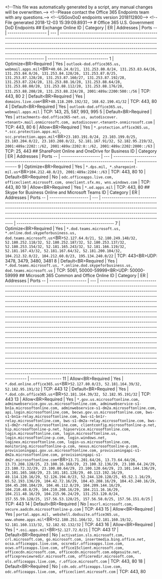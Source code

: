 ﻿< ! - - T h i s   f i l e   w a s   a u t o m a t i c a l l y   g e n e r a t e d   b y   a   s c r i p t ,   a n y   m a n u a l   c h a n g e s   w i l l   b e   o v e r w r i t t e n . - - > 
 < ! - - P l e a s e   c o n t a c t   t h e   O f f i c e   3 6 5   E n d p o i n t s   t e a m   w i t h   a n y   q u e s t i o n s . - - >  
 < ! - - U S G o v D o D   e n d p o i n t s   v e r s i o n   2 0 1 8 1 1 2 8 0 0 - - >  
 < ! - - F i l e   g e n e r a t e d   2 0 1 8 - 1 2 - 0 3   1 5 : 3 9 : 0 9 . 8 9 3 1 - - >  
 
 #   O f f i c e   3 6 5   U . S .   G o v e r n m e n t   D o D   E n d p o i n t s 
  
 
 # #   E x c h a n g e   O n l i n e 
  
 I D   |   C a t e g o r y   |   E R   |   A d d r e s s e s   |   P o r t s  
 - -   |   - - - - - - - - - - - - - - - - - - - -   |   - - -   |   - - - - - - - - - - - - - - - - - - - - - - - - - - - - - - - - - - - - - - - - - - - - - - - - - - - - - - - - - - - - - - - - - - - - - - - - - - - - - - - - - - - - - - - - - - - - - - - - - - - - - - - - - - - - - - - - - - - - - - - - - - - - - - - - - - - - - - - - - - - - - - - - - - - - - - - - - - - - - - - - - - - - - - - - - - - - - - - - - - - - - - - - - - - - - - - - - - - - - - - - - - - - - - - - - - - - - - - - - - - - - - - - - - - - - - - - - - - - - - - - - - - - - - - - - - - - - - - - - - - - - - - - - - - - - - - - - - - - - - - - - - - - - - - - - - - - - - - - - - - - - - - - - - - - - - - - - - - - - - - - - - - - - - - - - - - - - - - - - - - - - - - - - - - - - - - - - - - - - - - - - - - - - - - - - - - - - - - - - - - - - -   |   - - - - - - - - - - - - - - - - - - - - - - - - - - - - - - -  
 1   |   O p t i m i z e < B R > R e q u i r e d   |   Y e s   |   ` o u t l o o k - d o d . o f f i c e 3 6 5 . u s ,   w e b m a i l . a p p s . m i l ` < B R > ` 4 0 . 6 6 . 2 4 . 0 / 2 1 ,   1 3 1 . 2 5 3 . 8 0 . 0 / 2 4 ,   1 3 1 . 2 5 3 . 8 3 . 6 4 / 2 6 ,   1 3 1 . 2 5 3 . 8 4 . 0 / 2 6 ,   1 3 1 . 2 5 3 . 8 4 . 1 2 8 / 2 6 ,   1 3 1 . 2 5 3 . 8 7 . 0 / 2 5 ,   1 3 1 . 2 5 3 . 8 7 . 1 2 8 / 2 8 ,   1 3 1 . 2 5 3 . 8 7 . 1 6 0 / 2 7 ,   1 3 1 . 2 5 3 . 8 7 . 1 9 2 / 2 8 ,   1 3 1 . 2 5 3 . 8 7 . 2 2 4 / 2 8 ,   1 3 1 . 2 5 3 . 8 8 . 1 6 / 2 8 ,   1 3 1 . 2 5 3 . 8 8 . 6 4 / 2 8 ,   1 3 1 . 2 5 3 . 8 8 . 8 0 / 2 8 ,   1 3 1 . 2 5 3 . 8 8 . 1 1 2 / 2 8 ,   1 3 1 . 2 5 3 . 8 8 . 1 7 6 / 2 8 ,   1 3 1 . 2 5 3 . 8 8 . 2 0 8 / 2 8 ,   1 3 1 . 2 5 3 . 8 8 . 2 2 4 / 2 8 ,   2 0 0 1 : 4 8 9 a : 2 2 0 0 : 5 0 0 : : / 5 6 `   |   * * T C P : * *   4 4 3 ,   8 0  
 2   |   D e f a u l t < B R > R e q u i r e d   |   Y e s   |   ` d o m a i n s . l i v e . c o m ` < B R > ` 4 0 . 1 1 8 . 2 0 9 . 1 9 2 / 3 2 ,   1 6 8 . 6 2 . 1 9 0 . 4 1 / 3 2 `   |   * * T C P : * *   4 4 3 ,   8 0  
 4   |   D e f a u l t < B R > R e q u i r e d   |   Y e s   |   ` o u t l o o k - d o d . o f f i c e 3 6 5 . u s ,   w e b m a i l . a p p s . m i l `   |   * * T C P : * *   1 4 3 ,   2 5 ,   5 8 7 ,   9 9 3 ,   9 9 5  
 5   |   D e f a u l t < B R > R e q u i r e d   |   Y e s   |   ` a t t a c h m e n t s - d o d . o f f i c e 3 6 5 - n e t . u s ,   a u t o d i s c o v e r . < t e n a n t > . m a i l . o n m i c r o s o f t . c o m ,   a u t o d i s c o v e r . < t e n a n t > . o n m i c r o s o f t . c o m `   |   * * T C P : * *   4 4 3 ,   8 0  
 6   |   A l l o w < B R > R e q u i r e d   |   Y e s   |   ` * . p r o t e c t i o n . o f f i c e 3 6 5 . u s ,   * . s c c . p r o t e c t i o n . a p p s . m i l ,   s c c . p r o t e c t i o n . a p p s . m i l ` < B R > ` 2 3 . 1 0 3 . 1 9 1 . 0 / 2 4 ,   2 3 . 1 0 3 . 1 9 9 . 0 / 2 5 ,   2 3 . 1 0 3 . 2 0 4 . 0 / 2 2 ,   2 3 . 1 0 3 . 2 0 8 . 0 / 2 2 ,   5 2 . 1 8 1 . 1 6 7 . 9 1 / 3 2 ,   5 2 . 1 8 2 . 9 5 . 2 1 9 / 3 2 ,   2 0 0 1 : 4 8 9 a : 2 2 0 2 : : / 6 2 ,   2 0 0 1 : 4 8 9 a : 2 2 0 2 : 8 : : / 6 2 ,   2 0 0 1 : 4 8 9 a : 2 2 0 2 : 2 0 0 0 : : / 6 3 `   |   * * T C P : * *   2 5 ,   4 4 3  
 
 # #   S h a r e P o i n t   O n l i n e   a n d   O n e D r i v e   f o r   B u s i n e s s 
  
 I D   |   C a t e g o r y   |   E R   |   A d d r e s s e s   |   P o r t s  
 - -   |   - - - - - - - - - - - - - - - - - - - -   |   - - -   |   - - - - - - - - - - - - - - - - - - - - - - - - - - - - - - - - - - - - - - - - - - - - - - - - - - - - - - - - - - - - - - - - - - - - - - - - - - - - - - - - - - - - - - - -   |   - - - - - - - - - - - - - - - -  
 9   |   O p t i m i z e < B R > R e q u i r e d   |   Y e s   |   ` * . d p s . m i l ,   * . s h a r e p o i n t - m i l . u s ` < B R > ` 1 0 4 . 2 1 2 . 4 8 . 0 / 2 3 ,   2 0 0 1 : 4 8 9 a : 2 2 0 4 : : / 6 3 `   |   * * T C P : * *   4 4 3 ,   8 0  
 1 0   |   D e f a u l t < B R > R e q u i r e d   |   N o   |   ` o d c . o f f i c e a p p s . l i v e . c o m ,   o f f i c e c l i e n t . m i c r o s o f t . c o m ,   o n e c l i e n t . s f x . m s ,   w n s . w i n d o w s . c o m `   |   * * T C P : * *   4 4 3 ,   8 0  
 1 9   |   A l l o w < B R > R e q u i r e d   |   Y e s   |   ` * . o d . a p p s . m i l `   |   * * T C P : * *   4 4 3 ,   8 0  
 
 # #   S k y p e   f o r   B u s i n e s s   O n l i n e   a n d   M i c r o s o f t   T e a m s 
  
 I D   |   C a t e g o r y   |   E R   |   A d d r e s s e s   |   P o r t s  
 - -   |   - - - - - - - - - - - - - - - - - - - -   |   - - -   |   - - - - - - - - - - - - - - - - - - - - - - - - - - - - - - - - - - - - - - - - - - - - - - - - - - - - - - - - - - - - - - - - - - - - - - - - - - - - - - - - - - - - - - - - - - - - - - - - - - - - - - - - - - - - - - - - - - - - - - - - - - - - - - - - - - - - - - - - - - - - - - - - - - - - - - - - - - - - - - - - - - - - - - - - - - - - - - - - - - - - - - - - - - - - - - - - - - - - - - - - - - - - - - - - - - - - - - - - - - - - - - - - - - - - - - - - - - - - - - - - - - - - - - - - - - - - - - - - - - - - - - - - - - - - - - - - - - - - - - - - - - - - - - - - - - - - - - - - - - - - - - - - - - - - - - - - - - - - - - - - - - - - - - - - - - - - - - - - - - - - - - - -   |   - - - - - - - - - - - - - - - - - - - - - - - - - - - - - - - - - - - - - - - - - - - - - - - - - -  
 7   |   O p t i m i z e < B R > R e q u i r e d   |   Y e s   |   ` * . d o d . t e a m s . m i c r o s o f t . u s ,   * . o n l i n e . d o d . s k y p e f o r b u s i n e s s . u s ,   d o d . t e a m s . m i c r o s o f t . u s ` < B R > ` 5 2 . 1 2 7 . 6 4 . 0 / 2 1 ,   5 2 . 1 8 0 . 2 4 9 . 1 4 8 / 3 2 ,   5 2 . 1 8 0 . 2 5 2 . 1 1 8 / 3 2 ,   5 2 . 1 8 0 . 2 5 2 . 1 8 7 / 3 2 ,   5 2 . 1 8 0 . 2 5 3 . 1 3 7 / 3 2 ,   5 2 . 1 8 0 . 2 5 3 . 1 5 4 / 3 2 ,   5 2 . 1 8 1 . 1 6 5 . 2 4 3 / 3 2 ,   5 2 . 1 8 1 . 1 6 6 . 1 1 9 / 3 2 ,   5 2 . 1 8 1 . 1 6 7 . 4 3 / 3 2 ,   5 2 . 1 8 1 . 1 6 7 . 6 4 / 3 2 ,   5 2 . 1 8 1 . 2 0 0 . 1 0 4 / 3 2 ,   1 0 4 . 2 1 2 . 3 2 . 0 / 2 2 ,   1 0 4 . 2 1 2 . 6 0 . 0 / 2 3 ,   1 9 5 . 1 3 4 . 2 4 0 . 0 / 2 2 `   |   * * T C P : * *   4 4 3 < B R > * * U D P : * *   3 4 7 8 ,   3 4 7 9 ,   3 4 8 0 ,   3 4 8 1  
 8   |   D e f a u l t < B R > R e q u i r e d   |   Y e s   |   ` * . d o d . t e a m s . m i c r o s o f t . u s ,   * . o n l i n e . d o d . s k y p e f o r b u s i n e s s . u s ,   d o d . t e a m s . m i c r o s o f t . u s `   |   * * T C P : * *   5 0 6 1 ,   5 0 0 0 0 - 5 9 9 9 9 < B R > * * U D P : * *   5 0 0 0 0 - 5 9 9 9 9  
 
 # #   M i c r o s o f t   3 6 5   C o m m o n   a n d   O f f i c e   O n l i n e 
  
 I D   |   C a t e g o r y   |   E R   |   A d d r e s s e s   |   P o r t s  
 - -   |   - - - - - - - - - - - - - - - - - - -   |   - - -   |   - - - - - - - - - - - - - - - - - - - - - - - - - - - - - - - - - - - - - - - - - - - - - - - - - - - - - - - - - - - - - - - - - - - - - - - - - - - - - - - - - - - - - - - - - - - - - - - - - - - - - - - - - - - - - - - - - - - - - - - - - - - - - - - - - - - - - - - - - - - - - - - - - - - - - - - - - - - - - - - - - - - - - - - - - - - - - - - - - - - - - - - - - - - - - - - - - - - - - - - - - - - - - - - - - - - - - - - - - - - - - - - - - - - - - - - - - - - - - - - - - - - - - - - - - - - - - - - - - - - - - - - - - - - - - - - - - - - - - - - - - - - - - - - - - - - - - - - - - - - - - - - - - - - - - - - - - - - - - - - - - - - - - - - - - - - - - - - - - - - - - - - - - - - - - - - - - - - - - - - - - - - - - - - - - - - - - - - - - - - - - - - - - - - - - - - - - - - - - - - - - - - - - - - - - - - - - - - - - - - - - - - - - - - - - - - - - - - - - - - - - - - - - - - - - - - - - - - - - - - - - - - - - - - - - - - - - - - - - - - - - - - - - - - - - - - - - - - - - - - - - - - - - - - - - - - - - - - - - - - - - - - - - - - - - - - - - - - - - - - - - - - - - - - - - - - - - - - - - - - - - - - - - - - - - - - - - - - - - - - - - - - - - - - - - - - - - - - - - - - - - - - - - - - - - - - - - - - - - - - - - - - - - - - - - - - - - - - - - - - - - - - - - - - - - - - - - - - - - - - - - - - - - - - - - - - - - - - - - - - - - - - - - - - - - - - - - - - - - - - - - - - - - - - - - - - - - - - - - - - - - - - - - - - - - - - - - - - - - - - - - - - - - - - - - - - - - - - - - - - - - - - - - - - - - - - - - - - - - - - - - - - - - - - - - - - - - - - - - - - - - - - - - - - - - - - - - - - - - - - - - - - - - - - - - - - - - - - - - - - - - - - - - - - - - - - - - - - - - - - - - - - - - - - - - - - - - - - - - - - - - - - - - - - - - - - - - - - - - - - - - - - - - - - - - - - - - - - - - - - - - - - - - - - - - - - - - - - - - - - - - - - - - - - - - - - - - - - - - - - - - - - - - - - - - - - - - - - - - - - - - - - - - - - - - - - - - - - - - - - - - - - - - - - - - - - - - - - - - - - - - - - - - - - - - - - - - - - - - - - - - - - - - - - - - - - - - - - - - - - - - - - - - - - - - - - - - - - - - - - - - - - - - - - - - - - - - - - - - - - - - - - - - - - - - - - - - - - - - - - - - - - - - - - - - - - - - - - - - - - - - - - - - - - - - - - - - - - - - - - - - - - - - - - - - - - - - - - - - - - - - - - - - - - - - - - - - - - - - - - - - - - - - - - - - - - - - - - - - - - - - - - - - - - - - - - - - - - - - - - - - - - - - - - - - - - - - - - - - - - - - - - - - - - - - - - - - - - - - - - - - - - - - - - - - - - - - - - - - - - - - - - - - - - - - - - - - - - - - - - - - - - - - - - - - - - - - - - - - - - - - - - - - - - - - - - - - - - - - - - - - - - - - - - - - - - - - - - - - - - - - - - - - - - - - - - - - - - - - - - - - - - - - - - - - - - - - - - - - - - - - - - - - - - - - - - - - - - - - - - - - - - -   |   - - - - - - - - - - - - - - - -  
 1 1   |   A l l o w < B R > R e q u i r e d   |   Y e s   |   ` * . d o d . o n l i n e . o f f i c e 3 6 5 . u s ` < B R > ` 5 2 . 1 2 7 . 8 0 . 0 / 2 3 ,   5 2 . 1 8 1 . 1 6 4 . 3 9 / 3 2 ,   5 2 . 1 8 2 . 9 5 . 1 9 1 / 3 2 `   |   * * T C P : * *   4 4 3  
 1 2   |   D e f a u l t < B R > R e q u i r e d   |   Y e s   |   ` * . d o d . c d n . o f f i c e 3 6 5 . u s ` < B R > ` 5 2 . 1 8 1 . 1 6 4 . 3 9 / 3 2 ,   5 2 . 1 8 2 . 9 5 . 1 9 1 / 3 2 `   |   * * T C P : * *   4 4 3  
 1 3   |   A l l o w < B R > R e q u i r e d   |   Y e s   |   ` * . g o v . u s . m i c r o s o f t o n l i n e . c o m ,   a d m i n w e b s e r v i c e . g o v . u s . m i c r o s o f t o n l i n e . c o m ,   a d m i n w e b s e r v i c e - s 1 - b n 1 a . m i c r o s o f t o n l i n e . c o m ,   a d m i n w e b s e r v i c e - s 1 - d m 2 a . m i c r o s o f t o n l i n e . c o m ,   a p i . l o g i n . m i c r o s o f t o n l i n e . c o m ,   b e c w s . g o v . u s . m i c r o s o f t o n l i n e . c o m ,   b w s - s 1 - b n 1 a - r e l a y . m i c r o s o f t o n l i n e . c o m ,   b w s - s 1 - b n 1 r - r e l a y . m i c r o s o f t o n l i n e . c o m ,   b w s - s 1 - d m 2 a - r e l a y . m i c r o s o f t o n l i n e . c o m ,   b w s - s 1 - d m 2 r - r e l a y . m i c r o s o f t o n l i n e . c o m ,   c l i e n t c o n f i g . m i c r o s o f t o n l i n e - p . n e t ,   h i p . m i c r o s o f t o n l i n e - p . n e t ,   h i p s e r v i c e . m i c r o s o f t o n l i n e . c o m ,   l o g i n . m i c r o s o f t o n l i n e . c o m ,   l o g i n . m i c r o s o f t o n l i n e . u s ,   l o g i n . m i c r o s o f t o n l i n e - p . c o m ,   l o g i n . w i n d o w s . n e t ,   l o g i n e x . m i c r o s o f t o n l i n e . c o m ,   l o g i n - u s . m i c r o s o f t o n l i n e . c o m ,   m o n i t o r i n g . m i c r o s o f t o n l i n e - p . c o m ,   n e x u s . m i c r o s o f t o n l i n e - p . c o m ,   p r o v i s i o n i n g a p i . g o v . u s . m i c r o s o f t o n l i n e . c o m ,   p r o v i s i o n i n g a p i - s 1 - d m 2 a . m i c r o s o f t o n l i n e . c o m ,   p r o v i s i o n i n g a p i - s 1 - d m 2 r . m i c r o s o f t o n l i n e . c o m ` < B R > ` 1 3 . 7 1 . 2 0 1 . 6 4 / 2 6 ,   1 3 . 7 3 . 6 4 . 6 4 / 2 6 ,   1 3 . 7 3 . 2 0 8 . 1 2 8 / 2 5 ,   2 3 . 1 0 0 . 1 6 . 1 6 8 / 2 9 ,   2 3 . 1 0 0 . 3 2 . 1 3 6 / 2 9 ,   2 3 . 1 0 0 . 6 4 . 2 4 / 2 9 ,   2 3 . 1 0 0 . 7 2 . 3 2 / 2 9 ,   2 3 . 1 0 0 . 8 0 . 6 4 / 2 9 ,   2 3 . 1 0 0 . 1 2 0 . 6 4 / 2 9 ,   2 3 . 1 0 1 . 1 4 4 . 1 3 6 / 2 9 ,   2 3 . 1 0 1 . 1 6 5 . 1 6 8 / 2 9 ,   2 3 . 1 0 1 . 1 8 1 . 1 2 8 / 2 9 ,   4 0 . 1 1 3 . 1 9 2 . 1 6 / 2 9 ,   4 0 . 1 1 4 . 1 2 0 . 1 6 / 2 9 ,   5 2 . 1 2 6 . 1 9 4 . 0 / 2 3 ,   5 2 . 2 4 4 . 1 2 0 . 1 2 8 / 2 5 ,   6 5 . 5 2 . 1 . 1 6 / 2 9 ,   6 5 . 5 2 . 1 9 3 . 1 3 6 / 2 9 ,   1 0 4 . 4 2 . 7 2 . 1 6 / 2 9 ,   1 0 4 . 4 3 . 2 0 8 . 1 6 / 2 9 ,   1 0 4 . 4 3 . 2 4 0 . 1 6 / 2 9 ,   1 0 4 . 4 5 . 2 0 8 . 1 0 4 / 2 9 ,   1 0 4 . 4 6 . 1 1 2 . 8 / 2 9 ,   1 0 4 . 2 0 9 . 1 4 4 . 1 6 / 2 9 ,   1 0 4 . 2 1 0 . 4 8 . 8 / 2 9 ,   1 0 4 . 2 1 0 . 2 0 8 . 1 6 / 2 9 ,   1 0 4 . 2 1 1 . 1 6 . 1 6 / 2 9 ,   1 0 4 . 2 1 1 . 4 8 . 1 6 / 2 9 ,   1 0 4 . 2 1 5 . 9 6 . 2 4 / 2 9 ,   1 3 1 . 2 5 3 . 1 2 0 . 0 / 2 4 ,   1 5 7 . 5 5 . 5 9 . 1 2 8 / 2 5 ,   1 5 7 . 5 6 . 5 3 . 1 2 8 / 2 5 ,   1 5 7 . 5 6 . 5 8 . 0 / 2 5 ,   1 5 7 . 5 6 . 1 5 1 . 0 / 2 5 `   |   * * T C P : * *   4 4 3  
 1 4   |   D e f a u l t < B R > R e q u i r e d   |   N o   |   ` m s c r l . m i c r o s o f t . c o m ,   s e c u r e . a a d c d n . m i c r o s o f t o n l i n e - p . c o m `   |   * * T C P : * *   4 4 3  
 1 5   |   A l l o w < B R > R e q u i r e d   |   Y e s   |   ` p o r t a l . a p p s . m i l ,   w e b s h e l l . d o d s u i t e . o f f i c e 3 6 5 . u s ,   w w w . o h o m e . a p p s . m i l ` < B R > ` 5 2 . 1 8 0 . 2 5 1 . 1 6 6 / 3 2 ,   5 2 . 1 8 1 . 1 6 0 . 1 9 / 3 2 ,   5 2 . 1 8 1 . 1 6 0 . 1 1 3 / 3 2 ,   5 2 . 1 8 2 . 9 2 . 1 3 2 / 3 2 `   |   * * T C P : * *   4 4 3  
 1 6   |   A l l o w < B R > R e q u i r e d   |   Y e s   |   ` * . o s i . a p p s . m i l ` < B R > ` 5 2 . 1 2 7 . 7 2 . 0 / 2 1 `   |   * * T C P : * *   4 4 3  
 1 7   |   D e f a u l t < B R > R e q u i r e d   |   N o   |   ` a c t i v a t i o n . s l s . m i c r o s o f t . c o m ,   c r l . m i c r o s o f t . c o m ,   g o . m i c r o s o f t . c o m ,   i n s e r t m e d i a . b i n g . o f f i c e . n e t ,   o c s a . o f f i c e a p p s . l i v e . c o m ,   o c s r e d i r . o f f i c e a p p s . l i v e . c o m ,   o c w s . o f f i c e a p p s . l i v e . c o m ,   o f f i c e 1 5 c l i e n t . m i c r o s o f t . c o m ,   o f f i c e c d n . m i c r o s o f t . c o m ,   o f f i c e c d n . m i c r o s o f t . c o m . e d g e s u i t e . n e t ,   o f f i c e p r e v i e w r e d i r . m i c r o s o f t . c o m ,   o f f i c e r e d i r . m i c r o s o f t . c o m ,   o l s . o f f i c e a p p s . l i v e . c o m ,   r . o f f i c e . m i c r o s o f t . c o m `   |   * * T C P : * *   4 4 3 ,   8 0  
 1 8   |   D e f a u l t < B R > R e q u i r e d   |   N o   |   ` c d n . o d c . o f f i c e a p p s . l i v e . c o m ,   o d c . o f f i c e a p p s . l i v e . c o m ,   o f f i c e c l i e n t . m i c r o s o f t . c o m `   |   * * T C P : * *   4 4 3 ,   8 0  
 